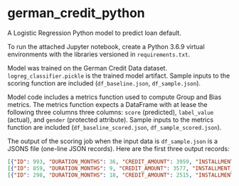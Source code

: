 # german_credit_python
 
A Logistic Regression Python model to predict loan default.

To run the attached Jupyter notebook, create a Python 3.6.9  virtual environments with the libraries versioned in `requirements.txt`.

Model was trained on the German Credit Data dataset.
`logreg_classifier.pickle` is the trained model artifact.
Sample inputs to the scoring function are included (`df_baseline.json`, `df_sample.json`).

Model code includes a metrics function used to compute Group and Bias metrics.
The metrics function expects a DataFrame with at lease the following three columns three columns: `score` (predicted), `label_value` (actual), and `gender` (protected attribute).
Sample inputs to the metrics function are included (`df_baseline_scored.json`, `df_sample_scored.json`).

The output of the scoring job when the input data is `df_sample.json` is a JSONS file (one-line JSON records). Here are the first three output records:
```json
[{"ID": 993, "DURATION_MONTHS": 36, "CREDIT_AMOUNT": 3959, "INSTALLMENT_RATE": 4, "PRESENT_RESIDENCE_SINCE": 3, "AGE_YEARS": 30, "NUMBER_EXISTING_CREDITS": 1, "CHECKING_STATUS": "A11", "CREDIT_HISTORY": "A32", "PURPOSE": "A42", "SAVINGS_ACCOUNT": "A61", "PRESENT_EMPLOYMENT_SINCE": "A71", "DEBTORS_GUARANTORS": "A101", "PROPERTY": "A122", "INSTALLMENT_PLANS": "A143", "HOUSING": "A152", "JOB": "A174", "NUMBER_PEOPLE_LIABLE": 1, "TELEPHONE": "A192", "FOREIGN_WORKER": "A201", "GENDER": "MALE", "LABEL_VALUE": 0, "SCORE": 1}]
[{"ID": 859, "DURATION_MONTHS": 9, "CREDIT_AMOUNT": 3577, "INSTALLMENT_RATE": 1, "PRESENT_RESIDENCE_SINCE": 2, "AGE_YEARS": 26, "NUMBER_EXISTING_CREDITS": 1, "CHECKING_STATUS": "A14", "CREDIT_HISTORY": "A32", "PURPOSE": "A40", "SAVINGS_ACCOUNT": "A62", "PRESENT_EMPLOYMENT_SINCE": "A73", "DEBTORS_GUARANTORS": "A103", "PROPERTY": "A121", "INSTALLMENT_PLANS": "A143", "HOUSING": "A151", "JOB": "A173", "NUMBER_PEOPLE_LIABLE": 2, "TELEPHONE": "A191", "FOREIGN_WORKER": "A202", "GENDER": "MALE", "LABEL_VALUE": 0, "SCORE": 0}]
[{"ID": 298, "DURATION_MONTHS": 18, "CREDIT_AMOUNT": 2515, "INSTALLMENT_RATE": 3, "PRESENT_RESIDENCE_SINCE": 4, "AGE_YEARS": 43, "NUMBER_EXISTING_CREDITS": 1, "CHECKING_STATUS": "A14", "CREDIT_HISTORY": "A32", "PURPOSE": "A42", "SAVINGS_ACCOUNT": "A61", "PRESENT_EMPLOYMENT_SINCE": "A73", "DEBTORS_GUARANTORS": "A101", "PROPERTY": "A121", "INSTALLMENT_PLANS": "A143", "HOUSING": "A152", "JOB": "A173", "NUMBER_PEOPLE_LIABLE": 1, "TELEPHONE": "A192", "FOREIGN_WORKER": "A201", "GENDER": "MALE", "LABEL_VALUE": 0, "SCORE": 0}]
```
